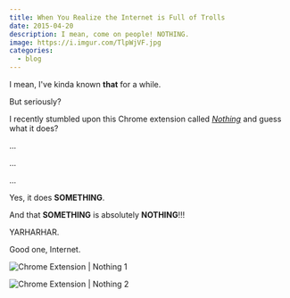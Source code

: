 ```yaml
---
title: When You Realize the Internet is Full of Trolls
date: 2015-04-20
description: I mean, come on people! NOTHING.
image: https://i.imgur.com/TlpWjVF.jpg
categories:
  - blog
---
```


I mean, I've kinda known **that** for a while.

But seriously?

I recently stumbled upon this Chrome extension called _[Nothing](https://chrome.google.com/webstore/detail/nothing/mabenbhpjlchigbbpafligkdnlhjbmel?hl=en-US "Nothing | Chrome Extension")_ and guess what it does?

...

...

...

Yes, it does **SOMETHING**.

And that **SOMETHING** is absolutely **NOTHING**!!!

YARHARHAR.

Good one, Internet.

![Chrome Extension | Nothing 1](https://i.imgur.com/z4eb0L4.png)

![Chrome Extension | Nothing 2](https://i.imgur.com/W8xoeCR.png)
